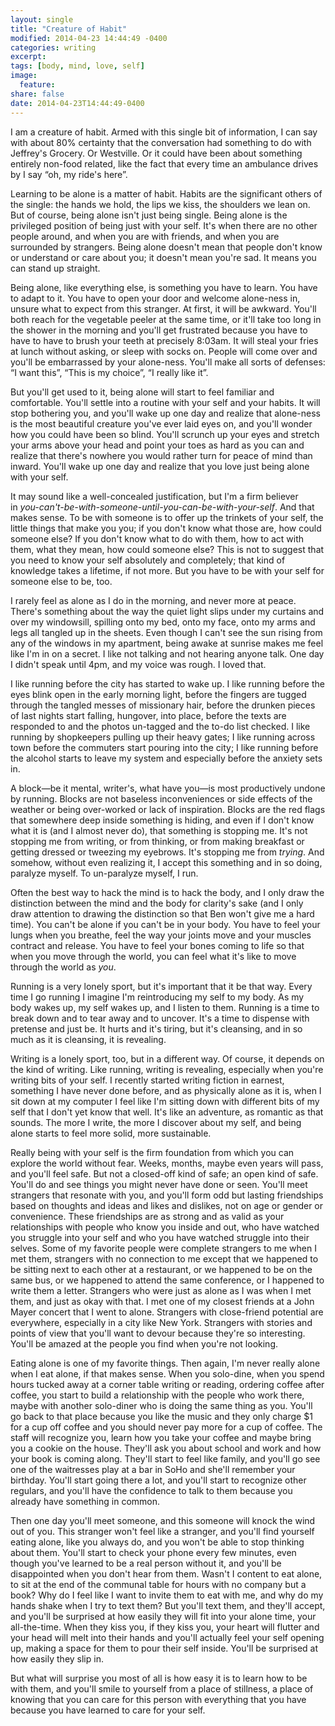 ```yaml
---
layout: single
title: "Creature of Habit"
modified: 2014-04-23 14:44:49 -0400
categories: writing
excerpt:
tags: [body, mind, love, self]
image:
  feature:
share: false
date: 2014-04-23T14:44:49-0400
---
```


I am a creature of habit. Armed with this single bit of information, I can say with about 80% certainty that the conversation had something to do with Jeffrey's Grocery. Or Westville. Or it could have been about something entirely non-food related, like the fact that every time an ambulance drives by I say “oh, my ride's here”.

Learning to be alone is a matter of habit. Habits are the significant others of the single: the hands we hold, the lips we kiss, the shoulders we lean on. But of course, being alone isn't just being single. Being alone is the privileged position of being just with your self. It's when there are no other people around, and when you are with friends, and when you are surrounded by strangers. Being alone doesn't mean that people don't know or understand or care about you; it doesn't mean you're sad. It means you can stand up straight.

Being alone, like everything else, is something you have to learn. You have to adapt to it. You have to open your door and welcome alone-ness in, unsure what to expect from this stranger. At first, it will be awkward. You'll both reach for the vegetable peeler at the same time, or it'll take too long in the shower in the morning and you'll get frustrated because you have to have to have to brush your teeth at precisely 8:03am. It will steal your fries at lunch without asking, or sleep with socks on. People will come over and you'll be embarrassed by your alone-ness. You'll make all sorts of defenses: “I want this”, “This is my choice”, “I really like it”.

But you'll get used to it, being alone will start to feel familiar and comfortable. You'll settle into a routine with your self and your habits. It will stop bothering you, and you'll wake up one day and realize that alone-ness is the most beautiful creature you've ever laid eyes on, and you'll wonder how you could have been so blind. You'll scrunch up your eyes and stretch your arms above your head and point your toes as hard as you can and realize that there's nowhere you would rather turn for peace of mind than inward. You'll wake up one day and realize that you love just being alone with your self.

It may sound like a well-concealed justification, but I'm a firm believer in _you-can't-be-with-someone-until-you-can-be-with-your-self_. And that makes sense. To be with someone is to offer up the trinkets of your self, the little things that make you you; if you don't know what those are, how could someone else? If you don't know what to do with them, how to act with them, what they mean, how could someone else? This is not to suggest that you need to know your self absolutely and completely; that kind of knowledge takes a lifetime, if not more. But you have to be with your self for someone else to be, too.

I rarely feel as alone as I do in the morning, and never more at peace. There's something about the way the quiet light slips under my curtains and over my windowsill, spilling onto my bed, onto my face, onto my arms and legs all tangled up in the sheets. Even though I can't see the sun rising from any of the windows in my apartment, being awake at sunrise makes me feel like I'm in on a secret. I like not talking and not hearing anyone talk. One day I didn't speak until 4pm, and my voice was rough. I loved that.

I like running before the city has started to wake up. I like running before the eyes blink open in the early morning light, before the fingers are tugged through the tangled messes of missionary hair, before the drunken pieces of last nights start falling, hungover, into place, before the texts are responded to and the photos un-tagged and the to-do list checked. I like running by shopkeepers pulling up their heavy gates; I like running across town before the commuters start pouring into the city; I like running before the alcohol starts to leave my system and especially before the anxiety sets in.

A block—be it mental, writer's, what have you—is most productively undone by running. Blocks are not baseless inconveniences or side effects of the weather or being over-worked or lack of inspiration. Blocks are the red flags that somewhere deep inside something is hiding, and even if I don't know what it is (and I almost never do), that something is stopping me. It's not stopping me from writing, or from thinking, or from making breakfast or getting dressed or tweezing my eyebrows. It's stopping me from _trying_. And somehow, without even realizing it, I accept this something and in so doing, paralyze myself. To un-paralyze myself, I run.

Often the best way to hack the mind is to hack the body, and I only draw the distinction between the mind and the body for clarity's sake (and I only draw attention to drawing the distinction so that Ben won't give me a hard time). You can't be alone if you can't be in your body. You have to feel your lungs when you breathe, feel the way your joints move and your muscles contract and release. You have to feel your bones coming to life so that when you move through the world, you can feel what it's like to move through the world as _you_.

Running is a very lonely sport, but it's important that it be that way. Every time I go running I imagine I'm reintroducing my self to my body. As my body wakes up, my self wakes up, and I listen to them. Running is a time to break down and to tear away and to uncover. It's a time to dispense with pretense and just be. It hurts and it's tiring, but it's cleansing, and in so much as it is cleansing, it is revealing.

Writing is a lonely sport, too, but in a different way. Of course, it depends on the kind of writing. Like running, writing is revealing, especially when you're writing bits of your self. I recently started writing fiction in earnest, something I have never done before, and as physically alone as it is, when I sit down at my computer I feel like I'm sitting down with different bits of my self that I don't yet know that well. It's like an adventure, as romantic as that sounds. The more I write, the more I discover about my self, and being alone starts to feel more solid, more sustainable.

Really being with your self is the firm foundation from which you can explore the world without fear. Weeks, months, maybe even years will pass, and you'll feel safe. But not a closed-off kind of safe; an open kind of safe. You'll do and see things you might never have done or seen. You'll meet strangers that resonate with you, and you'll form odd but lasting friendships based on thoughts and ideas and likes and dislikes, not on age or gender or convenience. These friendships are as strong and as valid as your relationships with people who know you inside and out, who have watched you struggle into your self and who you have watched struggle into their selves. Some of my favorite people were complete strangers to me when I met them, strangers with no connection to me except that we happened to be sitting next to each other at a restaurant, or we happened to be on the same bus, or we happened to attend the same conference, or I happened to write them a letter. Strangers who were just as alone as I was when I met them, and just as okay with that. I met one of my closest friends at a John Mayer concert that I went to alone. Strangers with close-friend potential are everywhere, especially in a city like New York. Strangers with stories and points of view that you'll want to devour because they're so interesting. You'll be amazed at the people you find when you're not looking.

Eating alone is one of my favorite things. Then again, I'm never really alone when I eat alone, if that makes sense. When you solo-dine, when you spend hours tucked away at a corner table writing or reading, ordering coffee after coffee, you start to build a relationship with the people who work there, maybe with another solo-diner who is doing the same thing as you. You'll go back to that place because you like the music and they only charge $1 for a cup off coffee and you should never pay more for a cup of coffee. The staff will recognize you, learn how you take your coffee and maybe bring you a cookie on the house. They'll ask you about school and work and how your book is coming along. They'll start to feel like family, and you'll go see one of the waitresses play at a bar in SoHo and she'll remember your birthday. You'll start going there a lot, and you'll start to recognize other regulars, and you'll have the confidence to talk to them because you already have something in common.

Then one day you'll meet someone, and this someone will knock the wind out of you. This stranger won't feel like a stranger, and you'll find yourself eating alone, like you always do, and you won't be able to stop thinking about them. You'll start to check your phone every few minutes, even though you've learned to be a real person without it, and you'll be disappointed when you don't hear from them. Wasn't I content to eat alone, to sit at the end of the communal table for hours with no company but a book? Why do I feel like I want to invite them to eat with me, and why do my hands shake when I try to text them? But you'll text them, and they'll accept, and you'll be surprised at how easily they will fit into your alone time, your all-the-time. When they kiss you, if they kiss you, your heart will flutter and your head will melt into their hands and you'll actually feel your self opening up, making a space for them to pour their self inside. You'll be surprised at how easily they slip in.

But what will surprise you most of all is how easy it is to learn how to be with them, and you'll smile to yourself from a place of stillness, a place of knowing that you can care for this person with everything that you have because you have learned to care for your self.
